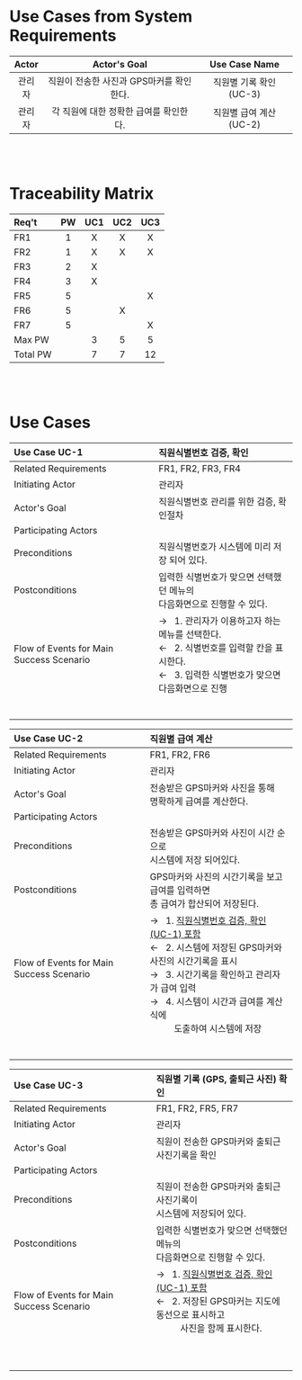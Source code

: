 # Use Cases from System Requirements
|Actor|Actor's Goal|Use Case Name|
|:----------:|:-------------:|:------:|
| 관리자 | 직원이 전송한 사진과 GPS마커를 확인한다.|직원별 기록 확인 (UC-3)|
| 관리자 | 각 직원에 대한 정확한 급여를 확인한다.|직원별 급여 계산 (UC-2)|
<br><br>

# Traceability Matrix

|Req't |PW|UC1|UC2|UC3|
|:----------|:-------------:|:--:|:--:|:--:|
|FR1|1|X|X|X|
|FR2|1|X|X|X|
|FR3|2|X|||
|FR4|3|X|||
|FR5|5|||X|
|FR6|5||X||
|FR7|5|||X|
|Max PW||3|5|5|
|Total PW||7|7|12|
<br><br>
# Use Cases

|Use Case UC-1 |직원식별번호 검증, 확인|
|:----------|:-------------|
| Related Requirements | FR1, FR2, FR3, FR4|
| Initiating Actor |관리자|
| Actor's Goal |직원식별번호 관리를 위한 검증, 확인절차|
| Participating Actors | |
| Preconditions | 직원식별번호가 시스템에 미리 저장 되어 있다.|
| Postconditions | 입력한 식별번호가 맞으면 선택했던 메뉴의<br> 다음화면으로 진행할 수 있다. |
| Flow of Events for Main Success Scenario <br><br><br>| → &nbsp;&nbsp;1. 관리자가 이용하고자 하는 메뉴를 선택한다. <br>← &nbsp;&nbsp;2. 식별번호를 입력할 칸을 표시한다.<br>← &nbsp;&nbsp;3. 입력한 식별번호가 맞으면 다음화면으로 진행 <br><br><br> |


|Use Case UC-2 |직원별 급여 계산|
|:----------|:-------------|
| Related Requirements | FR1, FR2, FR6|
| Initiating Actor |관리자|
| Actor's Goal |전송받은 GPS마커와 사진을 통해 <br> 명확하게 급여를 계산한다.|
| Participating Actors | |
| Preconditions |전송받은 GPS마커와 사진이 시간 순으로<br> 시스템에 저장 되어있다.|
| Postconditions |GPS마커와 사진의 시간기록을 보고 급여를 입력하면<br>총 급여가 합산되어 저장된다.|
| Flow of Events for Main Success Scenario <br><br><br><br>| → &nbsp;&nbsp;1.  <U>직원식별번호 검증, 확인 (UC-1) 포함</U><br>← &nbsp;&nbsp;2. 시스템에 저장된 GPS마커와 사진의 시간기록을 표시 <br>→ &nbsp;&nbsp;3. 시간기록을 확인하고 관리자가 급여 입력<br>→ &nbsp;&nbsp;4. 시스템이 시간과 급여를 계산식에 <br>&nbsp;&nbsp;&nbsp;&nbsp;&nbsp;&nbsp;&nbsp;&nbsp;&nbsp;&nbsp;도출하여 시스템에 저장<br><br><br> |


|Use Case UC-3 |직원별 기록 (GPS, 출퇴근 사진) 확인|
|:----------|:-------------|
| Related Requirements | FR1, FR2, FR5, FR7|
| Initiating Actor |관리자|
| Actor's Goal |직원이 전송한 GPS마커와 출퇴근 사진기록을 확인|
| Participating Actors | |
| Preconditions |직원이 전송한 GPS마커와 출퇴근 사진기록이<br>시스템에 저장되어 있다.|
| Postconditions |입력한 식별번호가 맞으면 선택했던 메뉴의<br>다음화면으로 진행할 수 있다.|
| Flow of Events for Main Success Scenario <br><br><br><br>| → &nbsp;&nbsp;1.  <U>직원식별번호 검증, 확인 (UC-1) 포함</U><br>← &nbsp;&nbsp;2. 저장된 GPS마커는 지도에 동선으로 표시하고<br>&nbsp;&nbsp;&nbsp;&nbsp;&nbsp;&nbsp;&nbsp;&nbsp;&nbsp;&nbsp;사진을 함께 표시한다.<br> <br><br><br> |


